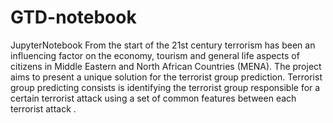 # GTD-notebook
JupyterNotebook
From the start of the 21st century terrorism has been an influencing factor on the
economy, tourism and general life aspects of citizens in Middle Eastern and
North African Countries (MENA).
The project aims to present a unique solution for the terrorist group prediction.
Terrorist group predicting consists is identifying the terrorist group responsible
for a certain terrorist attack using a set of common features between each terrorist
attack .
